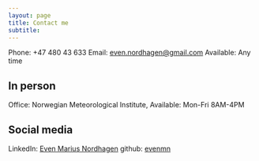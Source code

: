 ```yaml
---
layout: page
title: Contact me
subtitle: 
---
```


Phone: +47 480 43 633
Email: even.nordhagen@gmail.com
Available: Any time

## In person
Office: Norwegian Meteorological Institute, 
Available: Mon-Fri 8AM-4PM

## Social media
LinkedIn: [Even Marius Nordhagen](https://www.linkedin.com/in/even-marius-nordhagen-a44248135/)
github: [evenmn](https://github.com/evenmn)

